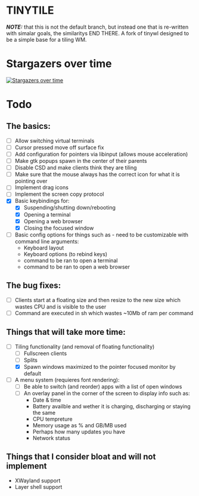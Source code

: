 # TINYTILE
***NOTE:*** that this is not the default branch, but instead one that is re-written with simalar goals, the similaritys END THERE.
A fork of tinywl designed to be a simple base for a tiling WM.

# Stargazers over time
[![Stargazers over time](https://starchart.cc/godalming123/tinytile.svg)](https://starchart.cc/godalming123/tinytile)

# Todo
## The basics:
 - [ ] Allow switching virtual terminals
 - [ ] Cursor pressed move off surface fix
 - [ ] Add configuration for pointers via libinput (allows mouse acceleration)
 - [ ] Make gtk popups spawn in the center of their parents
 - [ ] Disable CSD and make clients think they are tiling
 - [ ] Make sure that the mouse always has the correct icon for what it is pointing over
 - [ ] Implement drag icons
 - [ ] Implement the screen copy protocol
 - [X] Basic keybindings for:
    - [X] Suspending/shutting down/rebooting
    - [X] Opening a terminal
    - [X] Opening a web browser
    - [X] Closing the focused window
 - [ ] Basic config options for things such as - need to be customizable with command line arguments:
    - Keyboard layout
    - Keyboard options (to rebind keys)
    - command to be ran to open a terminal
    - command to be ran to open a web browser
## The bug fixes:
 - [ ] Clients start at a floating size and then resize to the new size which wastes CPU and is visible to the user
 - [ ] Command are executed in sh which wastes ~10Mb of ram per command
## Things that will take more time:
 - [ ] Tiling functionality (and removal of floating functionality)
    - [ ] Fullscreen clients
    - [ ] Splits
    - [X] Spawn windows maximized to the pointer focused monitor by default
 - [ ] A menu system (requieres font rendering):
    - [ ] Be able to switch (and reorder) apps with a list of open windows
    - [ ] An overlay panel in the corner of the screen to display info such as:
       - Date & time
       - Battery availble and wether it is charging, discharging or staying the same
       - CPU tempreture
       - Memory usage as % and GB/MB used
       - Perhaps how many updates you have
       - Network status
## Things that I consider bloat and will not implement
 - XWayland support
 - Layer shell support
